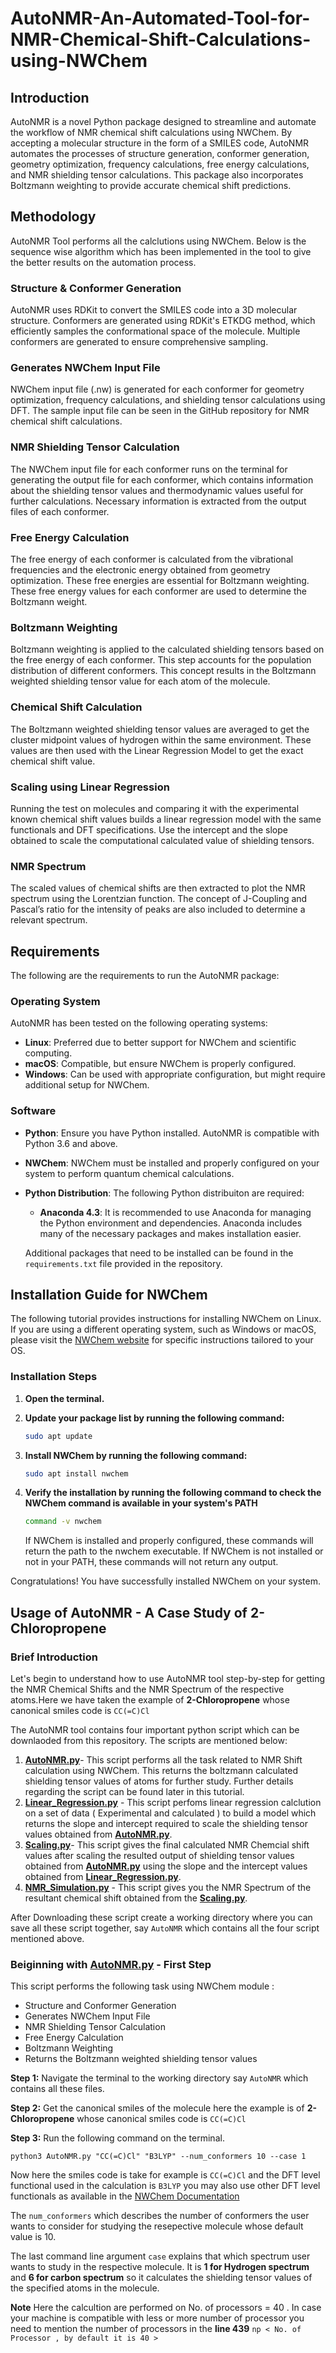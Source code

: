 # AutoNMR-An-Automated-Tool-for-NMR-Chemical-Shift-Calculations-using-NWChem
## Introduction
AutoNMR is a novel Python package designed to streamline and automate the workflow of NMR chemical shift calculations using NWChem. By accepting a molecular structure in the form of a SMILES code, AutoNMR automates the processes of structure generation, conformer generation, geometry optimization, frequency calculations, free energy calculations, and NMR shielding tensor calculations. This package also incorporates Boltzmann weighting to provide accurate chemical shift predictions.
## Methodology
AutoNMR Tool performs all the calclutions using NWChem. Below is the sequence wise algorithm which has been implemented in the tool to give the better results on the automation process.
### Structure & Conformer Generation

AutoNMR uses RDKit to convert the SMILES code into a 3D molecular structure. Conformers are generated using RDKit's ETKDG method, which efficiently samples the conformational space of the molecule. Multiple conformers are generated to ensure comprehensive sampling.

### Generates NWChem Input File

NWChem input file (.nw) is generated for each conformer for geometry optimization, frequency calculations, and shielding tensor calculations using DFT. The sample input file can be seen in the GitHub repository for NMR chemical shift calculations.

### NMR Shielding Tensor Calculation

The NWChem input file for each conformer runs on the terminal for generating the output file for each conformer, which contains information about the shielding tensor values and thermodynamic values useful for further calculations. Necessary information is extracted from the output files of each conformer.

### Free Energy Calculation

The free energy of each conformer is calculated from the vibrational frequencies and the electronic energy obtained from geometry optimization. These free energies are essential for Boltzmann weighting. These free energy values for each conformer are used to determine the Boltzmann weight.

### Boltzmann Weighting

Boltzmann weighting is applied to the calculated shielding tensors based on the free energy of each conformer. This step accounts for the population distribution of different conformers. This concept results in the Boltzmann weighted shielding tensor value for each atom of the molecule.

### Chemical Shift Calculation

The Boltzmann weighted shielding tensor values are averaged to get the cluster midpoint values of hydrogen within the same environment. These values are then used with the Linear Regression Model to get the exact chemical shift value.

### Scaling using Linear Regression

Running the test on molecules and comparing it with the experimental known chemical shift values builds a linear regression model with the same functionals and DFT specifications. Use the intercept and the slope obtained to scale the computational calculated value of shielding tensors.

### NMR Spectrum

The scaled values of chemical shifts are then extracted to plot the NMR spectrum using the Lorentzian function. The concept of J-Coupling and Pascal’s ratio for the intensity of peaks are also included to determine a relevant spectrum.

## Requirements
The following are the requirements to run the AutoNMR package:

### Operating System
AutoNMR has been tested on the following operating systems:
- **Linux**: Preferred due to better support for NWChem and scientific computing.
- **macOS**: Compatible, but ensure NWChem is properly configured.
- **Windows**: Can be used with appropriate configuration, but might require additional setup for NWChem.
### Software
- **Python**: Ensure you have Python installed. AutoNMR is compatible with Python 3.6 and above.
- **NWChem**: NWChem must be installed and properly configured on your system to perform quantum chemical calculations.
- **Python Distribution**: The following Python distribuiton are required:
  - **Anaconda 4.3**: It is recommended to use Anaconda for managing the Python environment and dependencies. Anaconda includes many of the necessary packages and makes installation easier.

  Additional packages that need to be installed can be found in the `requirements.txt` file provided in the repository.
## Installation Guide for NWChem
The following tutorial provides instructions for installing NWChem on Linux. If you are using a different operating system, such as Windows or macOS, please visit the [NWChem website](https://nwchemgit.github.io/Download.html#nwchem-availability-in-linux-distributions) for specific instructions tailored to your OS.
### Installation Steps
1. **Open the terminal.**

2. **Update your package list by running the following command:**

    ```sh
    sudo apt update
    ```

3. **Install NWChem by running the following command:**

    ```sh
    sudo apt install nwchem
    ```

4. **Verify the installation by running the following command to check the NWChem command is available in your system's PATH**

    ```sh
    command -v nwchem
    ```

    If NWChem is installed and properly configured, these commands will return the path to the nwchem executable. If NWChem is not installed or not in your PATH, these commands will not return any output.

Congratulations! You have successfully installed NWChem on your system.
## Usage of AutoNMR - A Case Study of 2-Chloropropene
### Brief Introduction
Let's begin to understand how to use AutoNMR tool step-by-step for getting the NMR Chemical Shifts and the NMR Spectrum of the respective atoms.Here we have taken the example of **2-Chloropropene** whose canonical smiles code is `CC(=C)Cl`

The AutoNMR tool contains four important python script which can be downlaoded from this repository. The scripts are mentioned below:

1. [**AutoNMR.py**](AutoNMR.py)- This script performs all the task related to NMR Shift calculation using NWChem. This returns the boltzmann calculated shielding tensor values of atoms for further study. Further details regarding the script can be found later in this tutorial.
2. [**Linear_Regression.py**](Linear_Regression.py) - This script perfoms linear regression calclution on a set of data ( Experimental and calculated ) to build a model which returns the slope and intercept required to scale the shielding tensor values obtained from [**AutoNMR.py**](AutoNMR.py).
3. [**Scaling.py**](Scaling.py)- This script gives the final calculated NMR Chemcial shift values after scaling the resulted output of shielding tensor values obtained from [**AutoNMR.py**](AutoNMR.py) using the slope and the intercept values obtained from [**Linear_Regression.py**](Linear_Regression.py).
4. [**NMR_Simulation.py**](NMR_Simulation.py) - This script gives you the NMR Spectrum of the resultant chemical shift obtained from the [**Scaling.py**](Scaling.py).

After Downloading these script create a working directory where you can save all these script together, say `AutoNMR` which contains all the four script mentioned above.

### Beiginning with [**AutoNMR.py**](AutoNMR.py) - First Step
This script performs the following task using NWChem module : 
- Structure and Conformer Generation
- Generates NWChem Input File
- NMR Shielding Tensor Calculation
- Free Energy Calculation
- Boltzmann Weighting
- Returns the Boltzmann weighted shielding tensor values

**Step 1:** Navigate the terminal to the working directory say `AutoNMR` which contains all these files.

**Step 2:** Get the canonical smiles of the molecule here the example is of **2-Chloropropene** whose canonical smiles code is `CC(=C)Cl`

**Step 3:** Run the following command on the terminal.
```
python3 AutoNMR.py "CC(=C)Cl" "B3LYP" --num_conformers 10 --case 1
```
Now here the smiles code is take for example is `CC(=C)Cl` and the DFT level functional used in the calculation is `B3LYP` you may also use other DFT level functionals as available in the [NWChem Documentation](https://nwchemgit.github.io/Density-Functional-Theory-for-Molecules.html) 

The `num_conformers` which describes the number of conformers the user wants to consider for studying the resepective molecule whose default value is 10.

The last command line argument `case` explains that which spectrum user wants to study in the respective molecule. It is **1 for Hydrogen spectrum** and **6 for carbon spectrum** so it calculates the shielding tensor values of the specified atoms in the molecule.

**Note**
Here the calcultion are performed on No. of processors = 40 . In case your machine is compatible with less or more number of processor you need to mention the number of processors in the **line 439** `np < No. of Processor , by default it is 40 >`
